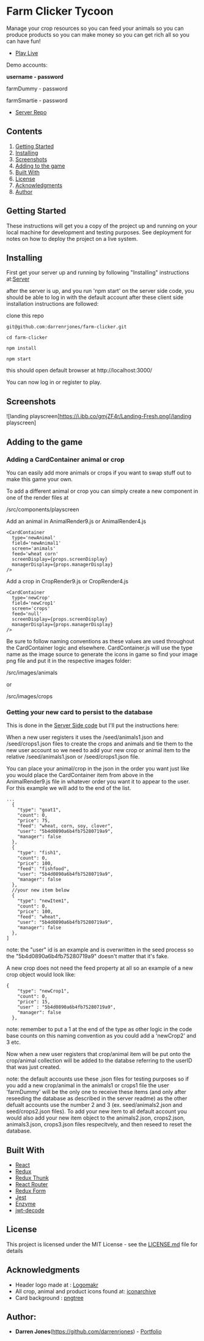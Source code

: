 # Farm Clicker Tycoon

Manage your crop resources so you can feed your animals so you can produce products so you can make money so you can get rich all so you can have fun! 

* [Play Live](https://farmclickertycoon.netlify.com/)

Demo accounts:

__**username - password**__

farmDummy - password

farmSmartie - password

* [Server Repo](https://github.com/darrenrjones/farm-clicker-server)

## Contents

1. [Getting Started](#getting-started)
2. [Installing](#installing)
3. [Screenshots](#screenshots)
4. [Adding to the game](#adding-to-the-game)
5. [Built With](#built-with)
6. [License](#license)
7. [Acknowledgments](#acknowledgments)
8. [Author](#author)

## Getting Started

These instructions will get you a copy of the project up and running on your local machine for development and testing purposes. See deployment for notes on how to deploy the project on a live system.

## Installing

First get your server up and running by following "Installing" instructions at:[Server](https://github.com/darrenrjones/farm-clicker-server)

after the server is up, and you run 'npm start' on the server side code, you should be able to log in with the default account after these client side installation instructions are followed:

clone this repo

```
git@github.com:darrenrjones/farm-clicker.git
```

```
cd farm-clicker
```

```
npm install
```

```
npm start
```

this should open default browser at http://localhost:3000/

You can now log in or register to play. 

## Screenshots

![landing playscreen]https://i.ibb.co/gmjZF4r/Landing-Fresh.png[/landing playscreen]

## Adding to the game

### Adding a CardContainer animal or crop

You can easily add more animals or crops if you want to swap stuff out to make this game your own.

To add a different animal or crop you can simply create a new <CardContainer /> component in one of the render files at 

/src/components/playscreen

Add an animal in AnimalRender9.js or AnimalRender4.js

```
<CardContainer
  type='newAnimal'
  field='newAnimal1'
  screen='animals'
  feed='wheat corn'
  screenDisplay={props.screenDisplay}
  managerDisplay={props.managerDisplay}
/>
```

Add a crop in CropRender9.js or CropRender4.js

```
<CardContainer
  type='newCrop'
  field='newCrop1'
  screen='crops'
  feed='null'
  screenDisplay={props.screenDisplay}
  managerDisplay={props.managerDisplay}
/>
```

Be sure to follow naming conventions as these values are used throughout the CardContainer logic and elsewhere. CardContainer.js will use the type name as the image source to generate the icons in game so find your image png file and put it in the respective images folder:

/src/images/animals

or

/src/images/crops

### Getting your new card to persist to the database

This is done in the [Server Side code](https://github.com/darrenrjones/farm-clicker-server) but I'll put the instructions here:

When a new user registers it uses the /seed/animals1.json and /seed/crops1.json files to create the crops and animals and tie them to the new user account so we need to add your new crop or animal item to the relative /seed/animals1.json or /seed/crops1.json file.

You can place your animal/crop in the json in the order you want just like you would place the CardContainer item from above in the AnimalRender9.js file in whatever order you want it to appear to the user. For this example we will add to the end of the list.

```
...
  {
    "type": "goat1",
    "count": 0,
    "price": 75,
    "feed": "wheat, corn, soy, clover",
    "user": "5b4d0890a6b4fb75280719a9",
    "manager": false
  },
  {
    "type": "fish1",
    "count": 0,
    "price": 100,
    "feed": "fishfood",
    "user": "5b4d0890a6b4fb75280719a9",
    "manager": false
  },
  //your new item below
  {
    "type": "newItem1",
    "count": 0,
    "price": 100,
    "feed": "wheat",
    "user": "5b4d0890a6b4fb75280719a9", 
    "manager": false
  },
]
```

note: the "user" id is an example and is overwritten in the seed process so the "5b4d0890a6b4fb75280719a9" doesn't matter that it's fake.

A new crop does not need the feed property at all so an example of a new crop object would look like: 

```
{
    "type": "newCrop1",
    "count": 0,
    "price": 15,
    "user" : "5b4d0890a6b4fb75280719a9",
    "manager": false
  },
```

note: remember to put a 1 at the end of the type as other logic in the code base counts on this naming convention as you could add a 'newCrop2' and 3 etc.

Now when a new user registers that crop/animal item will be put onto the crop/animal collection will be added to the databse referring to the userID that was just created.

note: the default accounts use these .json files for testing purposes so if you add a new crop/animal in the animals1 or crops1 file the user 'farmDummy' will be the only one to receive these items (and only after reseeding the database as described in the server readme) as the other defualt accounts use the number 2 and 3 (ex. seed/animals2.json and seed/crops2.json files). To add your new item to all default account you would also add your new item object to the animals2.json, crops2.json, animals3.json, crops3.json files respecitvely, and then reseed to reset the database. 

## Built With

- [React](https://reactjs.org/)
- [Redux](https://redux.js.org/)
- [Redux Thunk](https://www.npmjs.com/package/redux-thunk)
- [React Router](https://www.npmjs.com/package/react-router)
- [Redux Form](https://www.npmjs.com/package/redux-form)
- [Jest](https://facebook.github.io/jest/)
- [Enzyme](http://airbnb.io/enzyme/)
- [jwt-decode](https://www.npmjs.com/package/jwt-decode)

## License

This project is licensed under the MIT License - see the [LICENSE.md](LICENSE.md) file for details

## Acknowledgments

* Header logo made at : [Logomakr](https://logomakr.com/)
* All crop, animal and product icons found at: [iconarchive](http://www.iconarchive.com/) 
* Card background : [pngtree](https://pngtree.com/free-grass-png?)


## Author: 

* **Darren Jones**(https://github.com/darrenrjones) - [Portfolio](https://DarrenRaymondJones.com)
